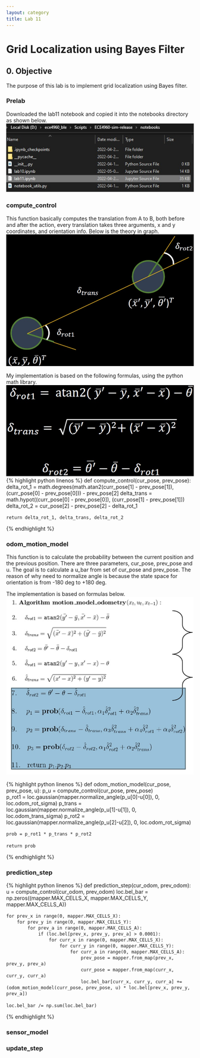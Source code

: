 ```yaml
---
layout: category
title: Lab 11
---
```


# Grid Localization using Bayes Filter

## 0. Objective
The purpose of this lab is to implement grid localization using Bayes filter.

### Prelab
Downloaded the lab11 notebook and copied it into the notebooks directory as shown below.
![](https://github.com/soulkun/ECE5960-Fast-Robots/raw/main/labs/11/1.jpg)

### compute_control
This function basically computes the translation from A to B, both before and after the action, every translation takes three arguments, x and y coordinates, and orientation info. Below is the theory in graph.
![](https://github.com/soulkun/ECE5960-Fast-Robots/raw/main/labs/11/2.jpg)

My implementation is based on the following formulas, using the python math library.
![](https://github.com/soulkun/ECE5960-Fast-Robots/raw/main/labs/11/3.jpg)
{% highlight python linenos %}
def compute_control(cur_pose, prev_pose):
    delta_rot_1 = math.degrees(math.atan2(curr_pose[1] - prev_pose[1]), (curr_pose[0] - prev_pose[0])) - prev_pose[2]
    delta_trans = math.hypot((curr_pose[0] - prev_pose[0]), (curr_pose[1] - prev_pose[1]))
    delta_rot_2 = cur_pose[2] - prev_pose[2] - delta_rot_1
    
    return delta_rot_1, delta_trans, delta_rot_2
{% endhighlight %}

### odom_motion_model
This function is to calculate the probability between the current position and the previous position. There are three parameters, cur_pose, prev_pose and u. The goal is to calculate a u_bar from set of cur_pose and prev_pose. The reason of why need to normalize angle is because the state space for orientation is from -180 deg to +180 deg.

The implementation is based on formulas below.
![](https://github.com/soulkun/ECE5960-Fast-Robots/raw/main/labs/11/4.jpg)

{% highlight python linenos %}
def odom_motion_model(cur_pose, prev_pose, u):
    p_u = compute_control(cur_pose, prev_pose)   
    p_rot1 = loc.gaussian(mapper.normalize_angle(p_u[0]-u[0]), 0, loc.odom_rot_sigma)
    p_trans = loc.gaussian(mapper.normalize_angle(p_u[1]-u[1]), 0, loc.odom_trans_sigma)
    p_rot2 = loc.gaussian(mapper.normalize_angle(p_u[2]-u[2]), 0, loc.odom_rot_sigma)

    prob = p_rot1 * p_trans * p_rot2
    
    return prob
{% endhighlight %}

### prediction_step
{% highlight python linenos %}
def prediction_step(cur_odom, prev_odom):
    u = compute_control(cur_odom, prev_odom)
    loc.bel_bar = np.zeros((mapper.MAX_CELLS_X, mapper.MAX_CELLS_Y, mapper.MAX_CELLS_A))
    
    for prev_x in range(0, mapper.MAX_CELLS_X):
        for prev_y in range(0, mapper.MAX_CELLS_Y):
            for prev_a in range(0, mapper.MAX_CELLS_A):
                if (loc.bel[prev_x, prev_y, prev_a] > 0.0001):
                    for curr_x in range(0, mapper.MAX_CELLS_X):
                        for curr_y in range(0, mapper.MAX_CELLS_Y):
                            for curr_a in range(0, mapper.MAX_CELLS_A):
                                prev_pose = mapper.from_map(prev_x, prev_y, prev_a)
                                curr_pose = mapper.from_map(curr_x, curr_y, curr_a)
                                loc.bel_bar[curr_x, curr_y, curr_a] += (odom_motion_model(curr_pose, prev_pose, u) * loc.bel[prev_x, prev_y, prev_a])
                                
    loc.bel_bar /= np.sum(loc.bel_bar)
{% endhighlight %}

### sensor_model
### update_step

